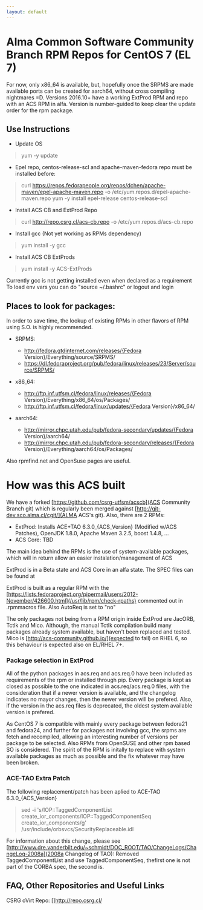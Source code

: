 ```yaml
---
layout: default
---
```


# [](#header-1) Alma Common Software Community Branch RPM Repos for CentOS 7 (EL 7)
For now, only x86_64 is available, but, hopefully once the SRPMS are made available
ports can be created for aarch64, without cross compiling nightmares =D.
Versions 2016.10+ have a working ExtProd RPM and repo with an ACS RPM in alfa.
Version is number-guided to keep clear the update order for the rpm package.

## [](#header-2) Use Instructions

* Update OS
> yum -y update

* Epel repo, centos-release-scl and apache-maven-fedora repo must be installed before:
> curl https://repos.fedorapeople.org/repos/dchen/apache-maven/epel-apache-maven.repo -o /etc/yum.repos.d/epel-apache-maven.repo
> yum -y install epel-release centos-release-scl

* Install ACS CB and ExtProd Repo
> curl http://repo.csrg.cl/acs-cb.repo -o /etc/yum.repos.d/acs-cb.repo
* Install gcc (Not yet working as RPMs dependency)
> yum install -y gcc
* Install ACS CB ExtProds
> yum install -y ACS-ExtProds 

Currently gcc is not getting installed even when declared as a requirement
To load env vars you can do "source ~/.bashrc" or logout and login

## [](#header-3) Places to look for packages:
In order to save time, the lookup of existing RPMs in other flavors of RPM using S.O. is highly recommended.

* SRPMS: 
  - http://fedora.gtdinternet.com/releases/{Fedora Version}/Everything/source/SRPMS/
  - https://dl.fedoraproject.org/pub/fedora/linux/releases/23/Server/source/SRPMS/

* x86_64: 
  - http://ftp.inf.utfsm.cl/fedora/linux/releases/{Fedora Version}/Everything/x86_64/os/Packages/
  - http://ftp.inf.utfsm.cl/fedora/linux/updates/{Fedora Version}/x86_64/

* aarch64:
  - http://mirror.chpc.utah.edu/pub/fedora-secondary/updates/{Fedora Version}/aarch64/
  - http://mirror.chpc.utah.edu/pub/fedora-secondary/releases/{Fedora Version}/Everything/aarch64/os/Packages/

Also rpmfind.net and OpenSuse pages are useful.

# [](#header-4) How was this ACS built

We have a forked [https://github.com/csrg-utfsm/acscb](ACS Community Branch git) which is regularly been merged against [http://git-dev.sco.alma.cl/cgit/](ALMA ACS's git).
Also, there are 2 RPMs:
 - ExtProd: Installs ACE+TAO 6.3.0_{ACS_Version} (Modified w/ACS Patches), OpenJDK 1.8.0, Apache Maven 3.2.5, boost 1.4.8, ... 
 - ACS Core: TBD

The main idea behind the RPMs is the use of system-available packages, which will in return allow an easier instalation/management of ACS

ExtProd is in a Beta state and ACS Core in an alfa state. The SPEC files can be found at [](https://github.com/LeoXDXp/acs-rpm)

ExtProd is built as a regular  RPM with the [https://lists.fedoraproject.org/pipermail/users/2012-November/426600.html](/usr/lib/rpm/check-rpaths) commented out in .rpmmacros file.
Also AutoReq is set to "no"

The only packages not being from a RPM origin inside ExtProd are JacORB, Tctlk and Mico. Although, the manual Tctlk compilation build many packages already system available, but haven't
been replaced and tested. Mico is [http://acs-community.github.io/](expected to fail) on RHEL 6, so this behaviour is expected also on EL/RHEL 7+.

### [](#Packages_ExtProd ) Package selection in ExtProd
All of the python packages in acs.req and acs.req.0 have been included as requirements of the rpm or installed through pip. Every package is kept as closed as possible to the one indicated
in acs.req/acs.req.0 files, with the consideration that if a newer version is available, and the changelog indicates no mayor changes, then the newer version will be prefered.
Also, if the version in the acs.req files is deprecated, the oldest system available version is prefered.

As CentOS 7 is compatible with mainly every package between fedora21 and fedora24, and further for packages not involving gcc, the srpms are fetch and recompiled, allowing an interesting
number of versions per package to be selected. Also RPMs from OpenSUSE and other rpm based SO is considered.
The spirit of the RPM is initally to replace with system available packages as much as possible and the fix whatever may have been broken.

### [](#ACE-TAO-2008aPatch) ACE-TAO Extra Patch
The following replacement/patch has been aplied to ACE-TAO 6.3.0_{ACS_Version} 
> sed -i 's/IOP::TaggedComponentList create_ior_components/IOP::TaggedComponentSeq create_ior_components/g' /usr/include/orbsvcs/SecurityReplaceable.idl

For information about this change, please see [http://www.dre.vanderbilt.edu/~schmidt/DOC_ROOT/TAO/ChangeLogs/ChangeLog-2008a](2008a Changelog of TAO): Removed TaggedComponentList and use TaggedComponentSeq, thefirst one is not part of the CORBA spec, the second is.


## [](#header-5) FAQ, Other Repositories and Useful Links

CSRG oVirt Repo: []http://repo.csrg.cl/
